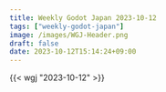 ```yaml
---
title: Weekly Godot Japan 2023-10-12
tags: ["weekly-godot-japan"]
image: /images/WGJ-Header.png
draft: false
date: 2023-10-12T15:14:24+09:00
---
```


{{< wgj "2023-10-12" >}}

